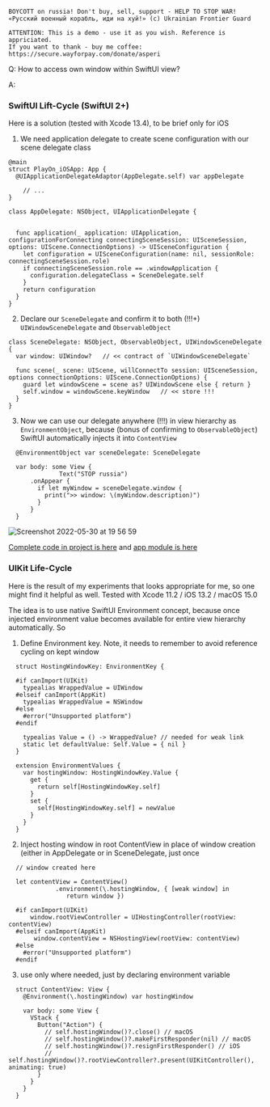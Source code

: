 ```
BOYCOTT on russia! Don't buy, sell, support - HELP TO STOP WAR!
«Русский военный корабль, иди на хуй!» (c) Ukrainian Frontier Guard

ATTENTION: This is a demo - use it as you wish. Reference is appriciated.
If you want to thank - buy me coffee: https://secure.wayforpay.com/donate/asperi
```

Q: How to access own window within SwiftUI view?

A: 
### SwiftUI Lift-Cycle (SwiftUI 2+)

Here is a solution (tested with Xcode 13.4), to be brief only for iOS

1) We need application delegate to create scene configuration with our scene delegate class

```
@main
struct PlayOn_iOSApp: App {
  @UIApplicationDelegateAdaptor(AppDelegate.self) var appDelegate

    // ...
}

class AppDelegate: NSObject, UIApplicationDelegate {


  func application(_ application: UIApplication, configurationForConnecting connectingSceneSession: UISceneSession, options: UIScene.ConnectionOptions) -> UISceneConfiguration {
    let configuration = UISceneConfiguration(name: nil, sessionRole: connectingSceneSession.role)
    if connectingSceneSession.role == .windowApplication {
      configuration.delegateClass = SceneDelegate.self
    }
    return configuration
  }
}
```

2) Declare our `SceneDelegate` and confirm it to both (!!!+) `UIWindowSceneDelegate` and `ObservableObject`

```
class SceneDelegate: NSObject, ObservableObject, UIWindowSceneDelegate {
  var window: UIWindow?   // << contract of `UIWindowSceneDelegate`

  func scene(_ scene: UIScene, willConnectTo session: UISceneSession, options connectionOptions: UIScene.ConnectionOptions) {
    guard let windowScene = scene as? UIWindowScene else { return }
    self.window = windowScene.keyWindow   // << store !!!
  }
}

```

3) Now we can use our delegate anywhere (!!!) in view hierarchy as `EnvironmentObject`, because (bonus of confirming to `ObservableObject`) SwiftUI automatically injects it into `ContentView`

```
  @EnvironmentObject var sceneDelegate: SceneDelegate
  
  var body: some View {
              Text("STOP russia")
      .onAppear {
        if let myWindow = sceneDelegate.window {
          print(">> window: \(myWindow.description)")
        }
      }
  }
```

![Screenshot 2022-05-30 at 19 56 59](https://user-images.githubusercontent.com/62171579/171037991-2af6678f-3506-4ce3-bca8-a43783f90885.png)

[Complete code in project is here](https://github.com/Asperi-Demo/4SwiftUI/blob/master/PlayOn_iOS/PlayOn_iOS/Findings/TestWindowFromScene.swift) and [app module is here](https://github.com/Asperi-Demo/4SwiftUI/blob/master/PlayOn_iOS/PlayOn_iOS/PlayOn_iOSApp.swift)

### UIKit Life-Cycle

Here is the result of my experiments that looks appropriate for me, so one might find it helpful as well. Tested with Xcode 11.2 / iOS 13.2 / macOS 15.0

The idea is to use native SwiftUI Environment concept, because once injected environment value becomes available for entire view hierarchy automatically. So

1) Define Environment key. Note, it needs to remember to avoid reference cycling on kept window

```
  struct HostingWindowKey: EnvironmentKey {
  
  #if canImport(UIKit)
    typealias WrappedValue = UIWindow
  #elseif canImport(AppKit)
    typealias WrappedValue = NSWindow
  #else
    #error("Unsupported platform")
  #endif
  
    typealias Value = () -> WrappedValue? // needed for weak link
    static let defaultValue: Self.Value = { nil }
  }
  
  extension EnvironmentValues {
    var hostingWindow: HostingWindowKey.Value {
      get {
        return self[HostingWindowKey.self]
      }
      set {
        self[HostingWindowKey.self] = newValue
      }
    }
  }
```

2) Inject hosting window in root ContentView in place of window creation (either in AppDelegate or in SceneDelegate, just once

```
  // window created here
  
  let contentView = ContentView()
             .environment(\.hostingWindow, { [weak window] in
                return window })
  
  #if canImport(UIKit)
      window.rootViewController = UIHostingController(rootView: contentView)
  #elseif canImport(AppKit)
       window.contentView = NSHostingView(rootView: contentView)
  #else
    #error("Unsupported platform")
  #endif
```

3) use only where needed, just by declaring environment variable

```
  struct ContentView: View {
    @Environment(\.hostingWindow) var hostingWindow
    
    var body: some View {
      VStack {
        Button("Action") {
          // self.hostingWindow()?.close() // macOS
          // self.hostingWindow()?.makeFirstResponder(nil) // macOS
          // self.hostingWindow()?.resignFirstResponder() // iOS
          // self.hostingWindow()?.rootViewController?.present(UIKitController(), animating: true)
        }
      }
    }
  }
```
